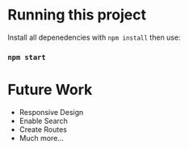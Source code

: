# Running this project

Install all depenedencies with `npm install` then use:

### `npm start`

# Future Work
- Responsive Design
- Enable Search 
- Create Routes
- Much more...

